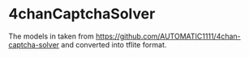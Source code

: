 # 4chanCaptchaSolver

The models in taken from https://github.com/AUTOMATIC1111/4chan-captcha-solver and converted into tflite format.
